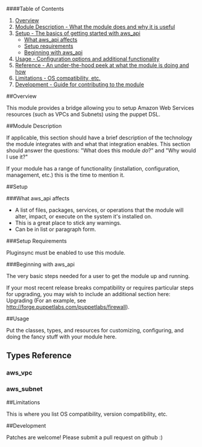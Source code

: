 ####Table of Contents

1. [Overview](#overview)
2. [Module Description - What the module does and why it is useful](#module-description)
3. [Setup - The basics of getting started with aws_api](#setup)
    * [What aws_api affects](#what-aws_api-affects)
    * [Setup requirements](#setup-requirements)
    * [Beginning with aws_api](#beginning-with-aws_api)
4. [Usage - Configuration options and additional functionality](#usage)
5. [Reference - An under-the-hood peek at what the module is doing and how](#reference)
5. [Limitations - OS compatibility, etc.](#limitations)
6. [Development - Guide for contributing to the module](#development)

##Overview

This module provides a bridge allowing you to setup Amazon Web Services resources (such as VPCs and Subnets) using the puppet DSL.

##Module Description



If applicable, this section should have a brief description of the technology the module integrates with and what that integration enables. This section should answer the questions: "What does this module *do*?" and "Why would I use it?"

If your module has a range of functionality (installation, configuration, management, etc.) this is the time to mention it.

##Setup

###What aws_api affects

* A list of files, packages, services, or operations that the module will alter, impact, or execute on the system it's installed on.
* This is a great place to stick any warnings.
* Can be in list or paragraph form. 

###Setup Requirements

Pluginsync must be enabled to use this module.

###Beginning with aws_api

The very basic steps needed for a user to get the module up and running. 

If your most recent release breaks compatibility or requires particular steps for upgrading, you may wish to include an additional section here: Upgrading (For an example, see http://forge.puppetlabs.com/puppetlabs/firewall).

##Usage

Put the classes, types, and resources for customizing, configuring, and doing the fancy stuff with your module here. 

## Types Reference

### aws_vpc

### aws_subnet 

##Limitations

This is where you list OS compatibility, version compatibility, etc.

##Development

Patches are welcome! Please submit a pull request on github :)


